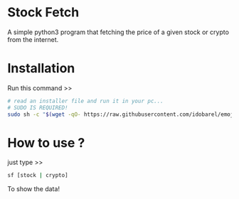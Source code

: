 ﻿# Stock Fetch

A simple python3 program that fetching the price of a given stock or crypto from the internet.

# Installation
Run this command >> 
```bash
# read an installer file and run it in your pc...
# SUDO IS REQUIRED!
sudo sh -c "$(wget -qO- https://raw.githubusercontent.com/idobarel/emoji-fatch/main/install.sh)"
```

# How to use ? 
just type >> 
```bash
sf [stock | crypto]
```
To show the data!

